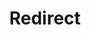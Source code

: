 ﻿---
layout: src/layouts/Redirect.astro
title: Redirect
redirect: https://octopus.com/docs/getting-started
pubDate:  2023-01-01
navSearch: false
navSitemap: false
navMenu: false
---
